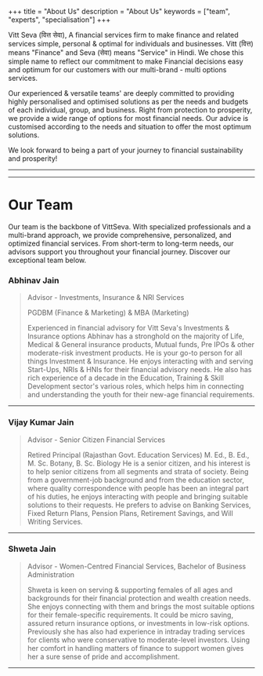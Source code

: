 +++
title = "About Us"
description = "About Us"
keywords = ["team", "experts", "specialisation"]
+++

Vitt Seva (वित्त सेवा), A financial services firm to make finance and related services simple, personal & optimal for individuals and businesses. Vitt (वित्त) means "Finance" and Seva (सेवा) means "Service" in Hindi. We chose this simple name to reflect our commitment to make  Financial decisions easy and optimum for our customers with our multi-brand - multi options services.

Our experienced & versatile teams' are deeply committed to providing highly personalised and optimised solutions as per the needs and budgets of each individual, group, and business. Right from protection to prosperity, we provide a wide range of options for most financial needs. Our advice is customised according to the needs and situation to offer the most optimum solutions.

We look forward to being a part of your journey to financial sustainability and prosperity!

------
------

# Our Team
 
 Our team is the backbone of VittSeva. With specialized professionals and a multi-brand approach, we provide comprehensive, personalized, and optimized financial services. From short-term to long-term needs, our advisors support you throughout your financial journey. Discover our exceptional team below.


<div id="teamaj" class="anchor"></div>

### Abhinav Jain

> Advisor - Investments, Insurance & NRI Services
> 
> PGDBM (Finance & Marketing) & MBA (Marketing)
>
> Experienced in financial advisory for Vitt Seva's Investments & Insurance options Abhinav has a stronghold on the majority of Life, Medical & General insurance products, Mutual funds, Pre IPOs & other moderate-risk investment products. He is your go-to person for all things Investment & Insurance. He enjoys interacting with and serving Start-Ups, NRIs & HNIs for their financial advisory needs. He also has rich experience of a decade in the Education, Training & Skill Development sector's various roles, which helps him in connecting and understanding the youth for their new-age financial requirements.

------

<div id="teamvkj" class="anchor"></div>

### Vijay Kumar Jain

> Advisor - Senior Citizen Financial Services
>
> Retired Principal (Rajasthan Govt. Education Services) M. Ed., B. Ed., M. Sc. Botany, B. Sc. Biology
He is a senior citizen, and his interest is to help senior citizens from all segments and strata of society.
Being from a government-job background and from the education sector, where quality correspondence with people has been an integral part of his duties, he enjoys interacting with people and bringing suitable solutions to their requests. He prefers to advise on Banking Services, Fixed Return Plans, Pension Plans, Retirement Savings, and Will Writing Services.

------

<div id="teamsj" class="anchor"></div>

### Shweta Jain

> Advisor - Women-Centred Financial Services, Bachelor of Business Administration
>
> Shweta is keen on serving & supporting females of all ages and backgrounds for their financial protection and wealth creation needs. She enjoys connecting with them and brings the most suitable options for their female-specific requirements. It could be micro saving, assured return insurance options, or investments in low-risk options.
Previously she has also had experience in intraday trading services for clients who were conservative to moderate-level investors. Using her comfort in handling matters of finance to support women gives her a sure sense of pride and accomplishment.

------


